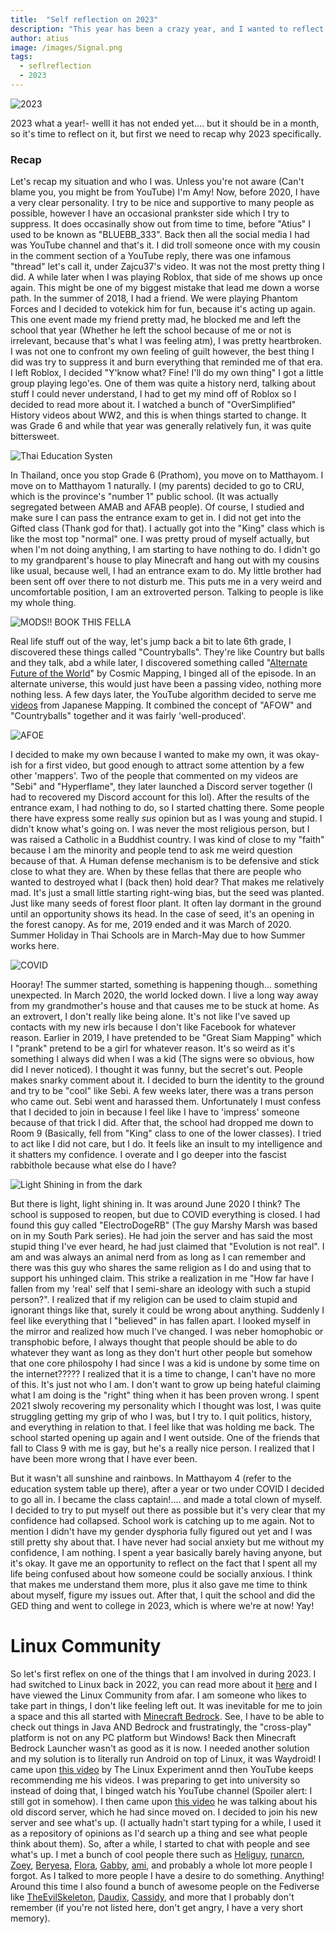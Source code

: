 ```yaml
---
title:  "Self reflection on 2023"
description: "This year has been a crazy year, and I wanted to reflect my thoughts on it"
author: atius
image: /images/Signal.png
tags:
  - seflreflection
  - 2023
---
```


![2023](/images/2023.png)

2023 what a year!- welll it has not ended yet.... but it should be in a month, so it's time to reflect on it, but first we need to recap why 2023 specifically.

### Recap

Let's recap my situation and who I was. Unless you're not aware (Can't blame you, you might be from YouTube) I'm Amy! Now, before 2020, I have a very clear personality. I try to be nice and supportive to many people as possible, however I have an occasional prankster side which I try to suppress. It does occasinally show out from time to time, before "Atius" I used to be known as "BLUEBB_333". Back then all the social media I had was YouTube channel and that's it. I did troll someone once with my cousin in the comment section of a YouTube reply, there was one infamous "thread" let's call it, under Zajcu37's video. It was not the most pretty thing I did. A while later when I was playing Roblox, that side of me shows up once again. This might be one of my biggest mistake that lead me down a worse path. In the summer of 2018, I had a friend. We were playing Phantom Forces and I decided to votekick him for fun, because it's acting up again. This one event made my friend pretty mad, he blocked me and left the school that year (Whether he left the school because of me or not is irrelevant, because that's what I was feeling atm), I was pretty heartbroken. I was not one to confront my own feeling of guilt however, the best thing I did was try to suppress it and burn everything that reminded me of that era. I left Roblox, I decided "Y'know what? Fine! I'll do my own thing" I got a little group playing lego'es. One of them was quite a history nerd, talking about stuff I could never understand, I had to get my mind off of Roblox so I decided to read more about it. I watched a bunch of "OverSimplified" History videos about WW2, and this is when things started to change. It was Grade 6 and while that year was generally relatively fun, it was quite bittersweet. 

![Thai Education Systen](/images/Education.png)

In Thailand, once you stop Grade 6 (Prathom), you move on to Matthayom. I move on to Matthayom 1 naturally. I (my parents) decided to go to CRU, which is the province's "number 1" public school. (It was actually segregated between AMAB and AFAB people). Of course, I studied and make sure I can pass the entrance exam to get in. I did not get into the Gifted class (Thank god for that). I actually got into the "King" class which is like the most top "normal" one. I was pretty proud of myself actually, but when I'm not doing anything, I am starting to have nothing to do. I didn't go to my grandparent's house to play Minecraft and hang out with my cousins like usual, because well, I had an entrance exam to do. My little brother had been sent off over there to not disturb me. This puts me in a very weird and uncomfortable position, I am an extroverted person. Talking to people is like my whole thing.

![MODS!! BOOK THIS FELLA](/images/noidea.png)

Real life stuff out of the way, let's jump back a bit to late 6th grade, I discovered these things called "Countryballs". They're like Country but balls and they talk, abd a while later, I discovered something called "[Alternate Future of the World](https://www.youtube.com/playlist?list=PLM8MOe2tQUyMUxch65t0m5kzljmJYH8NA)" by Cosmic Mapping, I binged all of the episode. In an alternate universe, this would just have been a passing video, nothing more nothing less. A few days later, the YouTube algorithm decided to serve me [videos](https://www.youtube.com/playlist?list=PLYZO2Y_ZXiKiYy1ilgbVGsKK1wKy90oiv) from Japanese Mapping. It combined the concept of "AFOW" and "Countryballs" together and it was fairly 'well-produced'.

![AFOE](/images/afoe.png)

I decided to make my own because I wanted to make my own, it was okay-ish for a first video, but good enough to attract some attention by a few other 'mappers'. Two of the people that commented on my videos are "Sebi" and "Hyperflame", they later launched a Discord server together (I had to recovered my Discord account for this lol). After the results of the entrance exam, I had nothing to do, so I started chatting there. Some people there have express some really *sus* opinion but as I was young and stupid. I didn't know what's going on. I was never the most religious person, but I was raised a Catholic in a Buddhist country. I was kind of close to my "faith" because I am the minority and people tend to ask me weird question because of that. A Human defense mechanism is to be defensive and stick close to what they are. When by these fellas that there are people who wanted to destroyed what I (back then) hold dear? That makes me relatively mad. It's just a small little starting right-wing bias, but the seed was planted. Just like many seeds of forest floor plant. It often lay dormant in the ground until an opportunity shows its head. In the case of seed, it's an opening in the forest canopy. As for me, 2019 ended and it was March of 2020. Summer Holiday in Thai Schools are in March-May due to how Summer works here.

![COVID](/images/covid.jpg)

Hooray! The summer started, something is happening though... something unexpected. In March 2020, the world locked down. I live a long way away from my grandmother's house and that causes me to be stuck at home. As an extrovert, I don't really like being alone. It's not like I've saved up contacts with my new irls because I don't like Facebook for whatever reason. Earlier in 2019, I have pretended to be "Great Siam Mapping" which I "prank" pretend to be a girl for whatever reason. It's so weird as it's something I always did when I was a kid (The signs were so obvious, how did I never noticed). I thought it was funny, but the secret's out. People makes snarky comment about it. I decided to burn the identity to the ground and try to be "cool" like Sebi. A few weeks later, there was a trans person who came out. Sebi went and harassed them. Unfortunately I must confess that I decided to join in because I feel like I have to 'impress' someone because of that trick I did. After that, the school had dropped me down to Room 9 (Basically, fell from "King" class to one of the lower classes). I tried to act like I did not care, but I do. It feels like an insult to my intelligence and it shatters my confidence. I overate and I go deeper into the fascist rabbithole because what else do I have? 

![Light Shining in from the dark](/images/2020-07-12_17.29.36.png)

But there is light, light shining in. It was around June 2020 I think? The school is supposed to reopen, but due to COVID everything is closed. I had found this guy called "ElectroDogeRB" (The guy Marshy Marsh was based on in my South Park series). He had join the server and has said the most stupid thing I've ever heard, he had just claimed that "Evolution is not real". I am and was always an animal nerd from as long as I can remember and there was this guy who shares the same religion as I do and using that to support his unhinged claim. This strike a realization in me "How far have I fallen from my 'real' self that I semi-share an ideology with such a stupid person?". I realized that if my religion can be used to claim stupid and ignorant things like that, surely it could be wrong about anything. Suddenly I feel like everything that I "believed" in has fallen apart. I looked myself in the mirror and realized how much I've changed. I was neber homophobic or transphobic before, I always thought that people should be able to do whatever they want as long as they don't hurt other people but somehow that one core philospohy I had since I was a kid is undone by some time on the internet????? I realized that it is a time to change, I can't have no more of this. It's just not who I am. I don't want to grow up being hateful claiming what I am doing is the "right" thing when it has been proven wrong. I spent 2021 slwoly recovering my personality which I thought was lost, I was quite struggling getting my grip of who I was, but I try to. I quit politics, history, and everything in relation to that. I feel like that was holding me back. The school started opening up again and I went outside. One of the friends that fall to Class 9 with me is gay, but he's a really nice person. I realized that I have been more wrong that I have ever been. 

But it wasn't all sunshine and rainbows. In Matthayom 4 (refer to the education system table up there), after a year or two under COVID I decided to go all in. I became the class captain!.... and made a total clown of myself. I decided to try to put myself out there as possible but it's very clear that my confidence had collapsed. School work is catching up to me again. Not to mention I didn't have my gender dysphoria fully figured out yet and I was still pretty shy about that. I have never had social anxiety but me without my confidence, I am nothing. I spent a year basically barely having anyone, but it's okay. It gave me an opportunity to reflect on the fact that I spent all my life being confused about how someone could be socially anxious. I think that makes me understand them more, plus it also gave me time to think about myself, figure my issues out. After that, I quit the school and did the GED thing and went to college in 2023, which is where we're at now! Yay!

# Linux Community

So let's first reflex on one of the things that I am involved in during 2023. I had switched to Linux back in 2022, you can read more about it [here](https://atiusamy.github.io/switched-to-linux/) and I have viewed the Linux Community from afar. I am someone who likes to take part in things, I don't like feeling left out. It was inevitable for me to join a space and this all started with [Minecraft Bedrock](https://atiusamy.github.io/minecraft-bedrock/). See, I have to be able to check out things in Java AND Bedrock and frustratingly, the "cross-play" platform is not on any PC platform but Windows! Back then Minecraft Bedrock Launcher wasn't as good as it is now. I needed another solution and my solution is to literally run Android on top of Linux, it was Waydroid! I came upon [this video](https://www.youtube.com/watch?v=dV7zFHIWxBU) by The Linux Experiment annd then YouTube keeps recommending me his videos. I  was preparing to get into university so instead of doing that, I binged watch his YouTube channel (Spoiler  alert: I still got in somehow). I then came upon [this video](https://www.youtube.com/watch?v=8xZUdYvt1zM) he was talking about his old discord server, which he had since moved on. I decided to join his new server and see what's up. (I actually hadn't start typing for a while, I used it as a repository of opinions as I'd search up a thing and see what people think about them). So, after a while, I started to chat with people and see what's up. I met a bunch of cool people there such as [Heliguy](https://mstdn.social/@Heliguy), [runarcn](https://runarcn.no/), [Zoey](https://zoeytheratspage.neocities.org/), [Beryesa](https://beryesa.com/), [Flora](https://tech.lgbt/@flora), [Gabby](https://tech.lgbt/@gabby), [ami](https://dingusreal.github.io/), and probably a whole lot more people I forgot. As I talked to more people I have a desire to do something. Anything! Around this time I also found a bunch of awesome people on the Fediverse like [TheEvilSkeleton](https://tesk.page/), [Daudix](https://daudix.exozy.me/), [Cassidy](https://cassidyjames.com/), and more that I probably don't remember (if you're not listed here, don't get angry, I have a very short memory).




